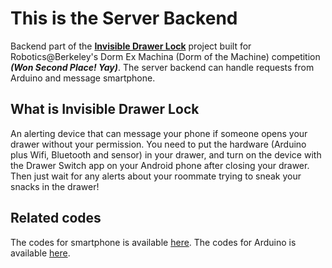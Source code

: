 # This is the Server Backend
Backend part of the **[Invisible Drawer Lock](https://drive.google.com/file/d/0B0wxzOB6KfTfcEprX3VLMWV0RkU/view?usp=sharing)** project built for Robotics@Berkeley's Dorm Ex Machina (Dorm of the Machine) competition ***(Won Second Place! Yay)***. The server backend can handle requests from Arduino and message smartphone.

## What is Invisible Drawer Lock

An alerting device that can message your phone if someone opens your drawer without your permission. You need to put the hardware (Arduino plus Wifi, Bluetooth and sensor) in your drawer, and turn on the device with the Drawer Switch app on your Android phone after closing your drawer. Then just wait for any alerts about your roommate trying to sneak your snacks in the drawer!

## Related codes

The codes for smartphone is available [here](https://github.com/DXM-Y-Team/SafeDrawerSwitch).
The codes for Arduino is available [here](https://github.com/DXM-Y-Team/arduino-codes).
